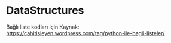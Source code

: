 # DataStructures

Bağlı liste kodları için Kaynak: https://cahitisleyen.wordpress.com/tag/python-ile-bagli-listeler/
